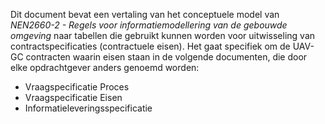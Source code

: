 Dit document bevat een vertaling van het conceptuele model van _NEN2660-2 - Regels voor informatiemodellering van de gebouwde omgeving_ naar tabellen die gebruikt kunnen worden voor uitwisseling van contractspecificaties (contractuele eisen).
Het gaat specifiek om de UAV-GC contracten waarin eisen staan in de volgende documenten, die door elke opdrachtgever anders genoemd worden:

- Vraagspecificatie Proces
- Vraagspecificatie Eisen
- Informatieleveringsspecificatie
